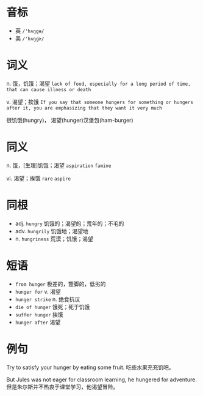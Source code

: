 # 音标

- 英 `/'hʌŋgə/`
- 美 `/'hʌŋɡɚ/`

# 词义

n. 饿，饥饿；渴望
`lack of food, especially for a long period of time, that can cause illness or death`

v. 渴望；挨饿
`If you say that someone hungers for something or hungers after it, you are emphasizing that they want it very much`



很饥饿(hungry)， 渴望(hunger)汉堡包(ham-burger)

# 同义

n. 饿，[生理]饥饿；渴望
`aspiration` `famine`

vi. 渴望；挨饿
`rare` `aspire`

# 同根

- adj. `hungry` 饥饿的；渴望的；荒年的；不毛的
- adv. `hungrily` 饥饿地；渴望地
- n. `hungriness` 荒漠；饥饿；渴望

# 短语

- `from hunger` 极差的，蹩脚的，低劣的
- `hunger for` v. 渴望
- `hunger strike` n. 绝食抗议
- `die of hunger` 饿死；死于饥饿
- `suffer hunger` 挨饿
- `hunger after` 渴望

# 例句

Try to satisfy your hunger by eating some fruit.
吃些水果充充饥吧。

But Jules was not eager for classroom learning, he hungered for adventure.
但是朱尔斯并不热衷于课堂学习，他渴望冒险。


